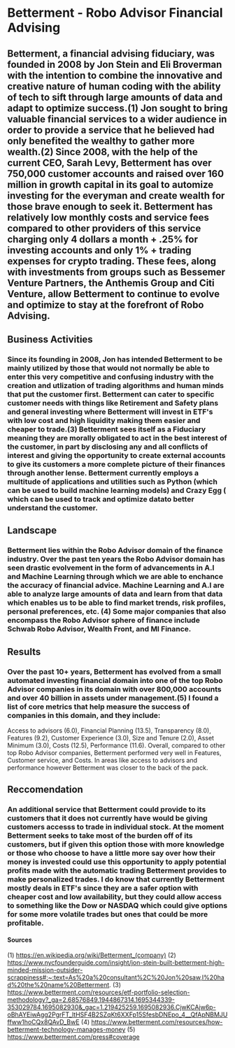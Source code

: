 # Betterment - Robo Advisor Financial Advising
## Betterment, a financial advising fiduciary, was founded in 2008 by Jon Stein and Eli Broverman with the intention to combine the innovative and creative nature of human coding with the ability of tech to sift through large amounts of data and adapt to optimize success.(1) Jon sought to bring valuable financial services to a wider audience in order to provide a service that he believed had only benefited the wealthy to gather more wealth.(2) Since 2008, with the help of the current CEO, Sarah Levy, Betterment has over 750,000 customer accounts and raised over 160 million in growth capital in its goal to automize investing for the everyman and create wealth for those brave enough to seek it. Betterment has relatively low monthly costs and service fees compared to other providers of this service charging only 4 dollars a month + .25% for investing accounts and only 1% + trading expenses for crypto trading. These fees, along with investments from groups such as Bessemer Venture Partners, the Anthemis Group and Citi Venture, allow Betterment to continue to evolve and optimize to stay at the forefront of Robo Advising. 
## Business Activities
### Since its founding in 2008, Jon has intended Betterment to be mainly utilized by those that would not normally be able to enter this very competitive and confusing industry with the creation and utlization of trading algorithms and human minds that put the customer first. Betterment can cater to specific customer needs with things like Retirement and Safety plans and general investing where Betterment will invest in ETF's with low cost and high liquidity making them easier and cheaper to trade.(3) Betterment sees itself as a Fiduciary meaning they are morally obligated to act in the best interest of the customer, in part by disclosing any and all conflicts of interest and giving the opportunity to create external accounts to give its customers a more complete picture of their finances through another lense. Betterment currently employs a multitude of applications and utilities such as Python (which can be used to build machine learning models) and Crazy Egg ( which can be used to track and optimize datato better understand the customer.
## Landscape
### Betterment lies within the Robo Advisor domain of the finance industry. Over the past ten years the Robo Advisor domain has seen drastic evolvement in the form of advancements in A.I and Machine Learning through which we are able to enchance the accuracy of financial advice. Machine Learning and A.I are able to analyze large amounts of data and learn from that data which enables us to be able to find market trends, risk profiles, personal preferences, etc. (4) Some major companies that also encompass the Robo Advisor sphere of finance include Schwab Robo Advisor, Wealth Front, and MI Finance. 
## Results
### Over the past 10+ years, Betterment has evolved from a small automated investing financial domain into one of the top Robo Advisor companies in its domain with over 800,000 accounts and over 40 billion in assets under management.(5) I found a list of core metrics that help measure the success of companies in this domain, and they include:
Access to advisors (6.0), Financial Planning (13.5), Transparency (8.0), Features (9.2), Customer Experience (3.0), Size and Tenure (2.0), Asset Minimum (3.0), Costs (12.5), Performance (11.6).
Overall, compared to other top Robo Advisor companies, Betterment performed very well in Features, Customer service, and Costs. In areas like access to advisors and performance however Betterment was closer to the back of the pack. 
## Reccomendation
### An additional service that Betterment could provide to its customers that it does not currently have would be giving customers accesss to trade in individual stock. At the moment Betterment seeks to take most of the burden off of its customers, but if given this option those with more knowledge or those who choose to have a little more say over how their money is invested could use this opportunity to apply potential profits made with the automatic trading Betterment provides to make personalized trades. I do know that currently Betterment mostly deals in ETF's since they are a safer option with cheaper cost and low availability, but they could allow access to something like the Dow or NASDAQ which could give options for some more volatile trades but ones that could be more profitable.
#### Sources
(1) https://en.wikipedia.org/wiki/Betterment_(company)
(2) https://www.nycfounderguide.com/insight/jon-stein-built-betterment-high-minded-mission-outsider-scrappiness#:~:text=As%20a%20consultant%2C%20Jon%20saw,I%20had%20the%20name%20Betterment.
(3) https://www.betterment.com/resources/etf-portfolio-selection-methodology?_ga=2.68576849.1944867314.1695344339-353029784.1695082930&_gac=1.219425259.1695082936.CjwKCAjw6p-oBhAYEiwAgg2PgrFT_ltHSF4B2SZqKt6XXFp15SfesbDNEpo_4__QfApNBMJUffww1hoCQx8QAvD_BwE
(4) https://www.betterment.com/resources/how-betterment-technology-manages-money
(5) https://www.betterment.com/press#coverage
